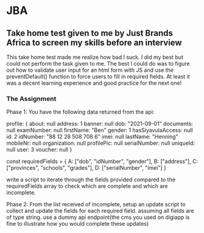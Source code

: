 # JBA

## Take home test given to me by Just Brands Africa to screen my skills before an interview

This take home test made me realize how bad I suck. I did my best but could not perform the task given to me. The best I could do was to figure out how to validate user input for an html form with JS and use the preventDefault() function to force users to fill in required fields. At least it was a decent learning experience and good practice for the next one!

### The Assignment

Phase 1:
You have the following data returned from the api:

profile: {
about: null
address: 1
banner: null
dob: "2021-09-01"
documents: null
examNumber: null
firstName: "Ben"
gender: 1
hasSiyavulaAccess: null
id: 2
idNumber: "88 12 28 508 708 6"
imei: null
lastName: "Henning"
mobileNr: null
organization: null
profilePic: null
serialNumber: null
uniqueId: null
user: 3
voucher: null
}

const requiredFields = {
    A: ["dob", "idNumber", "gender"],
    B: ["address"],
    C: ["provinces", "schools", "grades"],
    D: ["serialNumber", "imei"]
  }

write a script to iterate through the fields provided compared to the requiredFields array to check which are complete and which are incomplete.

Phase 2:
From the list received of incomplete, setup an update script to collect and update the fields for each required field.
assuming all fields are of type string.
use a dummy api endpoint(the cms you used on digiapp is fine to illustrate how you would complete these updates)
